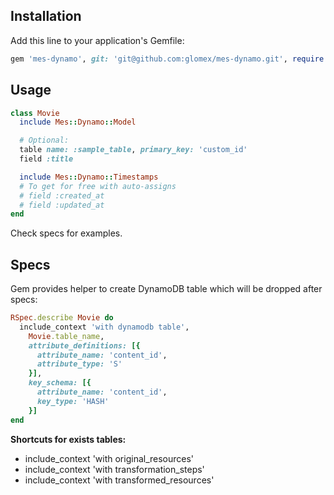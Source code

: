 ## Installation

Add this line to your application's Gemfile:

```ruby
gem 'mes-dynamo', git: 'git@github.com:glomex/mes-dynamo.git', require: 'mes/dynamo'
```

## Usage

```ruby
class Movie
  include Mes::Dynamo::Model

  # Optional:
  table name: :sample_table, primary_key: 'custom_id'
  field :title

  include Mes::Dynamo::Timestamps
  # To get for free with auto-assigns
  # field :created_at
  # field :updated_at
end
```

Check specs for examples.

## Specs

Gem provides helper to create DynamoDB table which will be dropped after specs:
```ruby
RSpec.describe Movie do
  include_context 'with dynamodb table',
    Movie.table_name,
    attribute_definitions: [{
      attribute_name: 'content_id',
      attribute_type: 'S'
    }],
    key_schema: [{
      attribute_name: 'content_id',
      key_type: 'HASH'
    }]
end
```

**Shortcuts for exists tables:**

 - include_context 'with original_resources'
 - include_context 'with transformation_steps'
 - include_context 'with transformed_resources'
